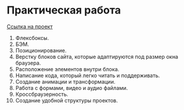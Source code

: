 # **Практическая работа**

 [Ссылка на проект](https://renatibragimov1987.github.io/how-to-learn/index.html)

1. Флексбоксы.
2. БЭМ.
3. Позиционирование.
4. Верстку блоков сайта, которые адаптируются под размер окна браузера.
5. Расположение элементов внутри блока.
6. Написание кода, который легко читать и поддерживать.
7. Создание анимации и трансформации.
8. Работа с формами, видео и аудио файлами.
9. Кроссбраузерность.
10. Создание удобной структуры проектов.
